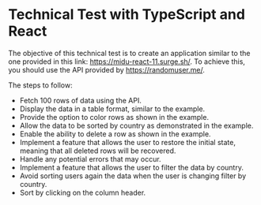 # Technical Test with TypeScript and React

The objective of this technical test is to create an application similar to the one provided in this link: https://midu-react-11.surge.sh/. To achieve this, you should use the API provided by https://randomuser.me/.

The steps to follow:

- Fetch 100 rows of data using the API.
- Display the data in a table format, similar to the example.
- Provide the option to color rows as shown in the example.
- Allow the data to be sorted by country as demonstrated in the example.
- Enable the ability to delete a row as shown in the example.
- Implement a feature that allows the user to restore the initial state, meaning that all deleted rows will be recovered.
- Handle any potential errors that may occur.
- Implement a feature that allows the user to filter the data by country.
- Avoid sorting users again the data when the user is changing filter by country.
- Sort by clicking on the column header.
